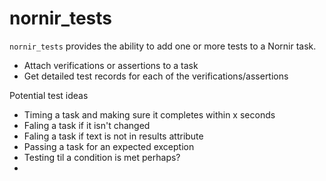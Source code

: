 # nornir_tests

`nornir_tests` provides the ability to add one or more tests to a Nornir task.

- Attach verifications or assertions to a task
- Get detailed test records for each of the verifications/assertions

Potential test ideas

- Timing a task and making sure it completes within x seconds
- Faling a task if it isn't changed
- Faling a task if text is not in results attribute
- Passing a task for an expected exception
- Testing til a condition is met perhaps?
- 